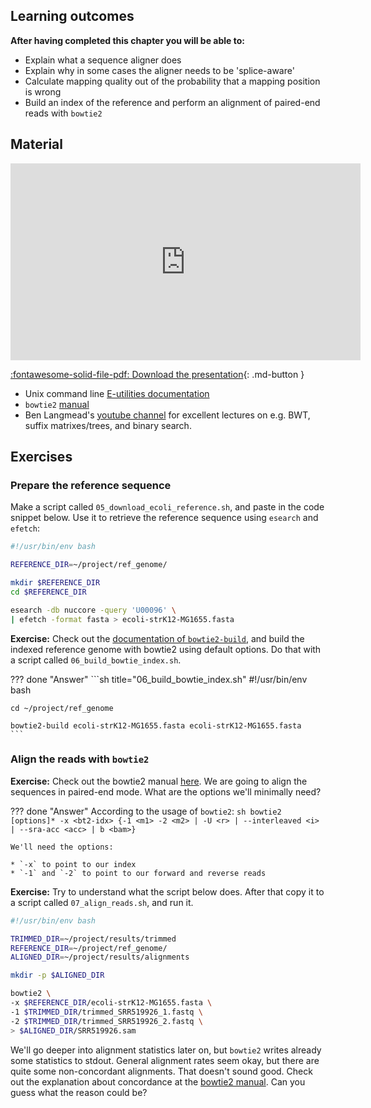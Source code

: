 ## Learning outcomes

**After having completed this chapter you will be able to:**

- Explain what a sequence aligner does
- Explain why in some cases the aligner needs to be 'splice-aware'
- Calculate mapping quality out of the probability that a mapping position is wrong
- Build an index of the reference and perform an alignment of paired-end reads with `bowtie2`

## Material

<iframe width="560" height="315" src="https://www.youtube.com/embed/552Rv-HrV6Q" title="YouTube video player" frameborder="0" allow="accelerometer; autoplay; clipboard-write; encrypted-media; gyroscope; picture-in-picture; web-share" allowfullscreen></iframe>

[:fontawesome-solid-file-pdf: Download the presentation](../assets/pdf/read_alignment.pdf){: .md-button }

* Unix command line [E-utilities documentation](https://www.ncbi.nlm.nih.gov/books/NBK179288/)
* `bowtie2` [manual](http://bowtie-bio.sourceforge.net/bowtie2/manual.shtml#command-line)
* Ben Langmead's [youtube channel](https://www.youtube.com/channel/UCrDmN9uRVJR7KM8aRE_58Zw) for excellent lectures on e.g. BWT, suffix matrixes/trees, and binary search. 

## Exercises

### Prepare the reference sequence

Make a script called `05_download_ecoli_reference.sh`, and paste in the code snippet below. Use it to retrieve the reference sequence using `esearch` and `efetch`:

```sh title="05_download_ecoli_reference.sh"
#!/usr/bin/env bash

REFERENCE_DIR=~/project/ref_genome/

mkdir $REFERENCE_DIR
cd $REFERENCE_DIR

esearch -db nuccore -query 'U00096' \
| efetch -format fasta > ecoli-strK12-MG1655.fasta
```

**Exercise:** Check out the [documentation of `bowtie2-build`](http://bowtie-bio.sourceforge.net/bowtie2/manual.shtml#the-bowtie2-build-indexer), and build the indexed reference genome with bowtie2 using default options. Do that with a script called `06_build_bowtie_index.sh`.

??? done "Answer"
    ```sh title="06_build_bowtie_index.sh"
    #!/usr/bin/env bash

    cd ~/project/ref_genome

    bowtie2-build ecoli-strK12-MG1655.fasta ecoli-strK12-MG1655.fasta
    ```

### Align the reads with `bowtie2`

**Exercise:** Check out the bowtie2 manual [here](http://bowtie-bio.sourceforge.net/bowtie2/manual.shtml#command-line). We are going to align the sequences in paired-end mode. What are the options we'll minimally need?

??? done "Answer"
    According to the usage of `bowtie2`:
    ```sh
    bowtie2 [options]* -x <bt2-idx> {-1 <m1> -2 <m2> | -U <r> | --interleaved <i> | --sra-acc <acc> | b <bam>}
    ```

    We'll need the options:

    * `-x` to point to our index
    * `-1` and `-2` to point to our forward and reverse reads

**Exercise:** Try to understand what the script below does. After that copy it to a script called `07_align_reads.sh`, and run it.

```sh title="07_align_reads.sh"
#!/usr/bin/env bash

TRIMMED_DIR=~/project/results/trimmed
REFERENCE_DIR=~/project/ref_genome/
ALIGNED_DIR=~/project/results/alignments

mkdir -p $ALIGNED_DIR

bowtie2 \
-x $REFERENCE_DIR/ecoli-strK12-MG1655.fasta \
-1 $TRIMMED_DIR/trimmed_SRR519926_1.fastq \
-2 $TRIMMED_DIR/trimmed_SRR519926_2.fastq \
> $ALIGNED_DIR/SRR519926.sam
```

We'll go deeper into alignment statistics later on, but `bowtie2` writes already some statistics to stdout. General alignment rates seem okay, but there are quite some non-concordant alignments. That doesn't sound good. Check out the explanation about concordance at the [bowtie2 manual](http://bowtie-bio.sourceforge.net/bowtie2/manual.shtml#concordant-pairs-match-pair-expectations-discordant-pairs-dont). Can you guess what the reason could be?

